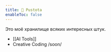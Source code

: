 ```yaml
---
title: 🐘 Pustota
enableToc: false
---
```


Это моё хранилище всяких интересных штук.

- [[AI Tools]]
- Creative Coding /soon/


